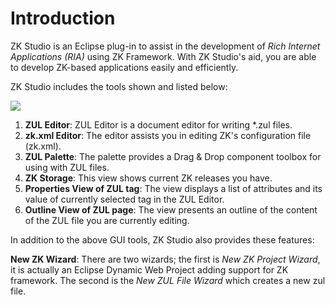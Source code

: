 

# Introduction

ZK Studio is an Eclipse plug-in to assist in the development of *Rich
Internet Applications (RIA)* using ZK Framework. With ZK Studio's aid,
you are able to develop ZK-based applications easily and efficiently.

ZK Studio includes the tools shown and listed below:

![]({{site.baseUrl}}/zk_studio_essentials/studio-introduction.png)

1.  **ZUL Editor**: ZUL Editor is a document editor for writing \*.zul
    files.
2.  **zk.xml Editor**: The editor assists you in editing ZK's
    configuration file (zk.xml).
3.  **ZUL Palette**: The palette provides a Drag & Drop component
    toolbox for using with ZUL files.
4.  **ZK Storage**: This view shows current ZK releases you have.
5.  **Properties View of ZUL tag**: The view displays a list of
    attributes and its value of currently selected tag in the ZUL
    Editor.
6.  **Outline View of ZUL page**: The view presents an outline of the
    content of the ZUL file you are currently editing.

In addition to the above GUI tools, ZK Studio also provides these
features:

  
**New ZK Wizard**: There are two wizards; the first is *New ZK Project
Wizard*, it is actually an Eclipse Dynamic Web Project adding support
for ZK framework. The second is the *New ZUL File Wizard* which creates
a new zul file.
